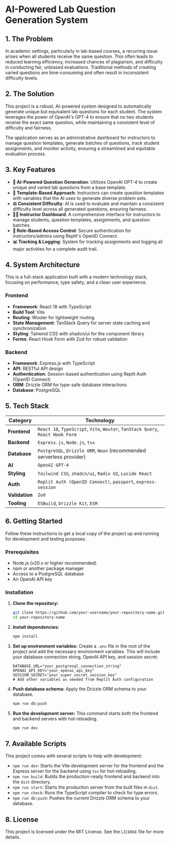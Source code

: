 # AI-Powered Lab Question Generation System

## 1. The Problem

In academic settings, particularly in lab-based courses, a recurring issue arises when all students receive the same question. This often leads to reduced learning efficiency, increased chances of plagiarism, and difficulty in conducting fair, unbiased evaluations. Traditional methods of creating varied questions are time-consuming and often result in inconsistent difficulty levels.

## 2. The Solution

This project is a robust, AI-powered system designed to automatically generate unique but equivalent lab questions for each student. The system leverages the power of OpenAI's GPT-4 to ensure that no two students receive the exact same question, while maintaining a consistent level of difficulty and fairness.

The application serves as an administrative dashboard for instructors to manage question templates, generate batches of questions, track student assignments, and monitor activity, ensuring a streamlined and equitable evaluation process.

## 3. Key Features

- **🤖 AI-Powered Question Generation**: Utilizes OpenAI GPT-4 to create unique and varied lab questions from a base template.
- **📝 Template-Based Approach**: Instructors can create question templates with variables that the AI uses to generate diverse problem sets.
- **⚖️ Consistent Difficulty**: AI is used to evaluate and maintain a consistent difficulty level across all generated questions, ensuring fairness.
- **👨‍🏫 Instructor Dashboard**: A comprehensive interface for instructors to manage students, question templates, assignments, and question batches.
- **🔐 Role-Based Access Control**: Secure authentication for instructors/admins using Replit's OpenID Connect.
- **📊 Tracking & Logging**: System for tracking assignments and logging all major activities for a complete audit trail.

## 4. System Architecture

This is a full-stack application built with a modern technology stack, focusing on performance, type safety, and a clean user experience.

### Frontend
- **Framework**: React 18 with TypeScript
- **Build Tool**: Vite
- **Routing**: Wouter for lightweight routing
- **State Management**: TanStack Query for server state caching and synchronization
- **Styling**: Tailwind CSS with shadcn/ui for the component library
- **Forms**: React Hook Form with Zod for robust validation

### Backend
- **Framework**: Express.js with TypeScript
- **API**: RESTful API design
- **Authentication**: Session-based authentication using Replit Auth (OpenID Connect)
- **ORM**: Drizzle ORM for type-safe database interactions
- **Database**: PostgreSQL

## 5. Tech Stack

| Category      | Technology                                                                                                                              |
|---------------|-----------------------------------------------------------------------------------------------------------------------------------------|
| **Frontend**  | `React 18`, `TypeScript`, `Vite`, `Wouter`, `TanStack Query`, `React Hook Form`                                                             |
| **Backend**   | `Express.js`, `Node.js`, `tsx`                                                                                                          |
| **Database**  | `PostgreSQL`, `Drizzle ORM`, `Neon` (recommended serverless provider)                                                                     |
| **AI**        | `OpenAI GPT-4`                                                                                                                          |
| **Styling**   | `Tailwind CSS`, `shadcn/ui`, `Radix UI`, `Lucide React`                                                                                     |
| **Auth**      | `Replit Auth (OpenID Connect)`, `passport`, `express-session`                                                                             |
| **Validation**| `Zod`                                                                                                                                   |
| **Tooling**   | `ESBuild`, `Drizzle Kit`, `ESM`                                                                                                           |

## 6. Getting Started

Follow these instructions to get a local copy of the project up and running for development and testing purposes.

### Prerequisites
- Node.js (v20.x or higher recommended)
- npm or another package manager
- Access to a PostgreSQL database
- An OpenAI API key

### Installation

1.  **Clone the repository:**
    ```sh
    git clone https://github.com/your-username/your-repository-name.git
    cd your-repository-name
    ```

2.  **Install dependencies:**
    ```sh
    npm install
    ```

3.  **Set up environment variables:**
    Create a `.env` file in the root of the project and add the necessary environment variables. This will include your database connection string, OpenAI API key, and session secret.
    ```env
    DATABASE_URL="your_postgresql_connection_string"
    OPENAI_API_KEY="your_openai_api_key"
    SESSION_SECRET="your_super_secret_session_key"
    # Add other variables as needed from Replit Auth configuration
    ```

4.  **Push database schema:**
    Apply the Drizzle ORM schema to your database.
    ```sh
    npm run db:push
    ```

5.  **Run the development server:**
    This command starts both the frontend and backend servers with hot-reloading.
    ```sh
    npm run dev
    ```

## 7. Available Scripts

This project comes with several scripts to help with development:

-   `npm run dev`: Starts the Vite development server for the frontend and the Express server for the backend using `tsx` for hot-reloading.
-   `npm run build`: Builds the production-ready frontend and backend into the `dist` directory.
-   `npm run start`: Starts the production server from the built files in `dist`.
-   `npm run check`: Runs the TypeScript compiler to check for type errors.
-   `npm run db:push`: Pushes the current Drizzle ORM schema to your database.

## 8. License

This project is licensed under the MIT License. See the `LICENSE` file for more details.
